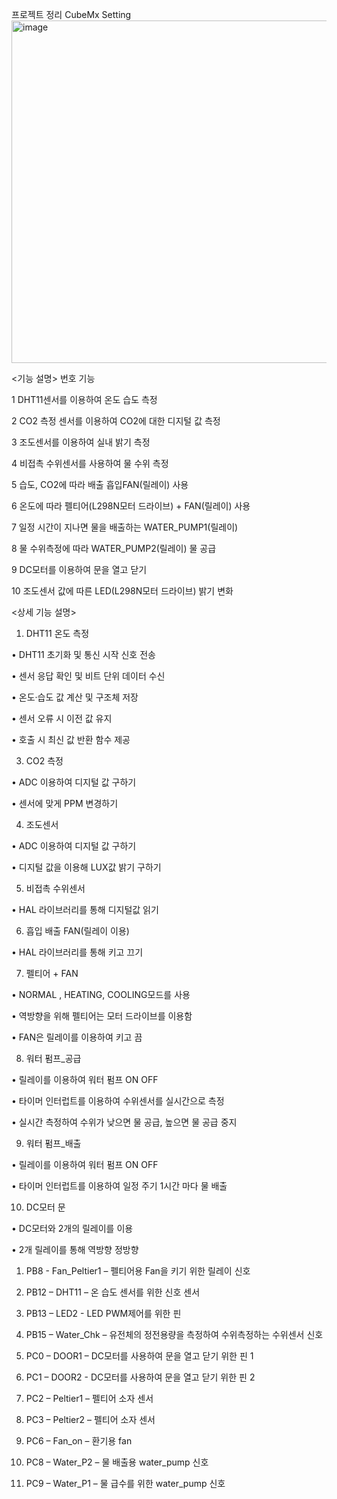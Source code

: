 프로젝트 정리
CubeMx Setting
<Pin>
 <img width="602" height="548" alt="image" src="https://github.com/user-attachments/assets/2d69749d-7a95-4214-8a34-16ad82661c50" />

<기능 설명>
번호	기능

1	DHT11센서를 이용하여 온도 습도 측정

2	CO2 측정 센서를 이용하여 CO2에 대한 디지털 값 측정 

3	조도센서를 이용하여 실내 밝기 측정

4	비접촉 수위센서를 사용하여 물 수위 측정

5	습도, CO2에 따라 배출 흡입FAN(릴레이) 사용 

6	온도에 따라 펠티어(L298N모터 드라이브) + FAN(릴레이) 사용

7	일정 시간이 지나면 물을 배출하는 WATER_PUMP1(릴레이)

8	물 수위측정에 따라 WATER_PUMP2(릴레이) 물 공급

9	DC모터를 이용하여 문을 열고 닫기

10	조도센서 값에 따른 LED(L298N모터 드라이브) 밝기 변화

<상세 기능 설명>
1.	DHT11 온도 측정
   
 •  DHT11 초기화 및 통신 시작 신호 전송
 
 •  센서 응답 확인 및 비트 단위 데이터 수신

 •  온도·습도 값 계산 및 구조체 저장
 
 •  센서 오류 시 이전 값 유지
 
 •  호출 시 최신 값 반환 함수 제공

3.	CO2 측정

• ADC 이용하여 디지털 값 구하기

• 센서에 맞게 PPM 변경하기

4.	조도센서

• ADC 이용하여 디지털 값 구하기

• 디지털 값을 이용해 LUX값 밝기 구하기


5.	비접촉 수위센서

• HAL 라이브러리를 통해 디지털값 읽기


6.	흡입 배출 FAN(릴레이 이용)

• HAL 라이브러리를 통해 키고 끄기


7.	펠티어 + FAN

• NORMAL , HEATING, COOLING모드를 사용

• 역방향을 위해 펠티어는 모터 드라이브를 이용함

• FAN은 릴레이를 이용하여 키고 끔


8.	워터 펌프_공급

• 릴레이를 이용하여 워터 펌프 ON OFF

• 타이머 인터럽트를 이용하여 수위센서를 실시간으로 측정

• 실시간 측정하여 수위가 낮으면 물 공급, 높으면 물 공급 중지


9.	워터 펌프_배출 

• 릴레이를 이용하여 워터 펌프 ON OFF

• 타이머 인터럽트를 이용하여 일정 주기 1시간 마다 물 배출



10.	DC모터 문 

• DC모터와 2개의 릴레이를 이용

• 2개 릴레이를 통해 역방향 정방향 
 

<GPIO>

 1.	PB8 - Fan_Peltier1 – 펠티어용 Fan을 키기 위한 릴레이 신호
 
 2.	PB12 – DHT11 – 온 습도 센서를 위한 신호 센서

 3.	PB13 – LED2 -  LED PWM제어를 위한 핀 
 
 4.	PB15 – Water_Chk – 유전체의 정전용량을 측정하여 수위측정하는 수위센서 신호
 
 5.	PC0 – DOOR1 – DC모터를 사용하여 문을 열고 닫기 위한 핀 1
 
 6.	PC1 – DOOR2 - DC모터를 사용하여 문을 열고 닫기 위한 핀 2
 
 7.	PC2 – Peltier1 – 펠티어 소자 센서
 
 8.	PC3 – Peltier2 – 펠티어 소자 센서
 
 9.	PC6 – Fan_on – 환기용 fan

 10.	PC8 – Water_P2 – 물 배출용 water_pump 신호

 11.	PC9 – Water_P1 – 물 급수를 위한 water_pump 신호
